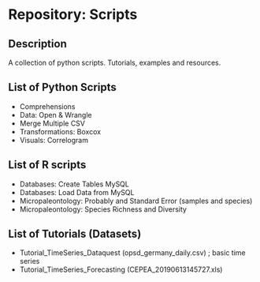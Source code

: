 # Repository: Scripts

## Description

A collection of python scripts. Tutorials, examples and resources.

## List of **Python** Scripts
* Comprehensions
* Data: Open & Wrangle
* Merge Multiple CSV
* Transformations: Boxcox
* Visuals: Correlogram

## List of **R** scripts
* Databases: Create Tables MySQL
* Databases: Load Data from MySQL
* Micropaleontology: Probably and Standard Error (samples and species)
* Micropaleontology: Species Richness and Diversity

## List of Tutorials (Datasets)
* Tutorial_TimeSeries_Dataquest (opsd_germany_daily.csv) ; basic time series
* Tutorial_TimeSeries_Forecasting (CEPEA_20190613145727.xls)
